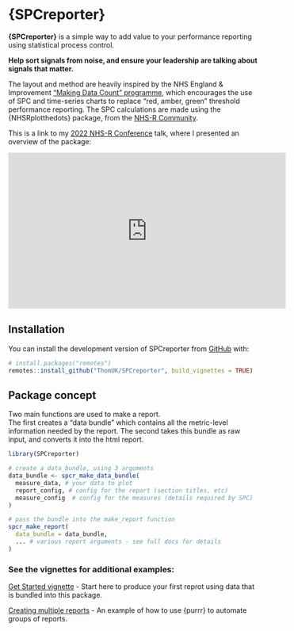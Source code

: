 
<!-- README.md is generated from README.Rmd. Please edit that file -->

# {SPCreporter}

**{SPCreporter}** is a simple way to add value to your performance
reporting using statistical process control.

**Help sort signals from noise, and ensure your leadership are talking
about signals that matter.**

The layout and method are heavily inspired by the NHS England &
Improvement [“Making Data Count”
programme](https://bmjleader.bmj.com/content/5/4/252), which encourages
the use of SPC and time-series charts to replace “red, amber, green”
threshold performance reporting. The SPC calculations are made using the
{NHSRplotthedots} package, from the [NHS-R
Community](https://nhsrcommunity.com/).

This is a link to my [2022 NHS-R
Conference](https://nhsrcommunity.com/events/nhs-r-online-speaker-conference-2022-9th-november-2022/)
talk, where I presented an overview of the package:  
<iframe width="560" height="315" src="https://www.youtube.com/embed/fWYehE5U6Vs;start=2862" title="YouTube video player" frameborder="0" allowfullscreen></iframe>

## Installation

You can install the development version of SPCreporter from
[GitHub](https://github.com/ThomUK/SPCreporter) with:

``` r
# install.packages("remotes")
remotes::install_github("ThomUK/SPCreporter", build_vignettes = TRUE)
```

## Package concept

Two main functions are used to make a report.  
The first creates a “data bundle” which contains all the metric-level
information needed by the report. The second takes this bundle as raw
input, and converts it into the html report.

``` r
library(SPCreporter)

# create a data_bundle, using 3 arguments
data_bundle <- spcr_make_data_bundle(
  measure_data, # your data to plot
  report_config, # config for the report (section titles, etc)
  measure_config  # config for the measures (details required by SPC)
)

# pass the bundle into the make_report function
spcr_make_report(
  data_bundle = data_bundle,
  ... # various report arguments - see full docs for details
)
```

### See the vignettes for additional examples:

[Get Started
vignette](https://thomuk.github.io/SPCreporter/articles/get_started.html) -
Start here to produce your first reprot using data that is bundled into
this package.

[Creating multiple
reports](https://thomuk.github.io/SPCreporter/articles/multiple_reports.html) -
An example of how to use {purrr} to automate groups of reports.
